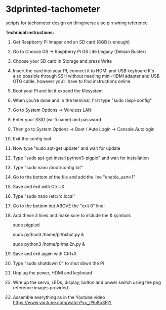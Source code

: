 # 3dprinted-tachometer
 scripts for tachometer design on thingiverse
 also pin wiring reference
 
 **Technical instructions:**
 
1. Get Raspberry Pi Imager and an SD card (8GB is enough)
2. Go to Choose OS -> Raspberry Pi OS Lite Legacy (Debian Buster)
3. Choose your SD card in Storage and press Write
4. Insert the card into your PI, connect it to HDMI and USB keyboard
It's also possible through SSH without needing mini-HDMI adapter and USB OTG cable, however you'll have to find instructions online
5. Boot your Pi and let it expand the filesystem
6. When you're done and in the terminal, first type "sudo raspi-config"
7. Go to System Options -> Wireless LAN
8. Enter your SSID (wi-fi name) and password
9. Then go to System Options -> Boot / Auto Login -> Console Autologin
10. Exit the config tool
11. Now type "sudo apt-get update" and wait for update
12. Type "sudo apt-get install python3-pigpio" and wait for installation
13. Type "sudo nano /boot/config.txt"
14. Go to the bottom of the file and add the line "enable_uart=1"
15. Save and exit with Ctrl+X
16. Type "sudo nano /etc/rc.local"
17. Go to the bottom but ABOVE the "exit 0" line!
18. Add these 3 lines and make sure to include the & symbols

    sudo pigpiod
    
    sudo python3 /home/pi/bshut.py &
    
    sudo python3 /home/pi/mai2n.py &
    

19. Save and exit again with Ctrl+X
20. Type "sudo shutdown 0" to shut down the Pi
21. Unplug the power, HDMI and keyboard
22. Wire up the servo, LEDs, display, button and power switch using the png reference images provided.
22. Assemble everything as in the Youtube video
https://www.youtube.com/watch?v=_IPluKo3RjY
